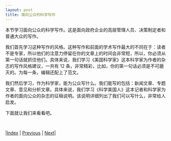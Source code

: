 ```yaml
---
layout: post
title: 面向公众的科学写作
---
```


本节学习面向公众的科学写作。这是面向政府企业的高层管理人员、决策制定者和普通大众的写作。

我们首先学习这种写作的风格。这种写作和前面的学术写作最大的不同在于：读者不是专家，所以他们的注意力停留在你的文章上的时间会非常短，所以，你必须从第一句话就抓住他们。具体来说，我们学习《美国科学家》这本科学家为作者的杂志的写作风格建议，一共有 12 条，非常精彩，比如，你的第一句话必须是不可磨灭的。为每一条，编辑还配上了范文。

我们然后学习，作为科学家，能为公众写什么。我们能写的包括：新闻文章、专题文章、意见和分析文章。具体来说，我们学习《科学美国人》这本记者和科学家为作者的面向公众的杂志的征稿说明。该说明详细列出了我们可以写什么，非常给人启发。

下面就让我们来看看吧。

<br/>

|[Index](../) | [Previous](4-6-chris-algo) | [Next](5-2-mag-style)|
